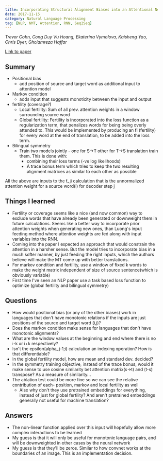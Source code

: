 ```yaml
---
title: Incorporating Structural Alignment Biases into an Attentional Neural Translation Model
date: 2017-11-15
category: Natural Language Processing
tag: [NLP, NMT, Attention, RNN, Seq2Seq]
---
```

*Trevor Cohn, Cong Duy Vu Hoang, Ekaterina Vymolova, Kaisheng Yao, Chris Dyer, Gholamreza Haffar*

[Link to paper](https://arxiv.org/abs/1601.01085)

## Summary

- Positional bias
    - add position of source and target word as additional input to attention
      model
- Markov condition
    - adds input that suggests monoticity between the input and output
- fertility (coverage?)
    - Local fertility: Sum of all prev. attention weights in a window
      surrounding source word
    - Global fertility: Fertility is incorporated into the loss function as a
      regularization term, that penalizes words for being being overly attended to.
      This would be implemented by producing an fi (fertility) for every word
      at the end of translation, to be added into the loss term.
- Bilingual symmetry
    - Train two models jointly - one for S->T other for T->S translation train
      them.  This is done with:
        - combining their loss terms (-ve log likelihoods)
        - A trace bonus term which tries to keep the two resulting alignment
          matrices as similar to each other as possible

All the above are inputs to the f_ji calculation that is the unnormalized
attention weight for a source word(i) for decoder step j

## Things I learned

- Fertility or coverage seems like a nice (and now common) way to exclude words
  that have already been generated or downweight them in future calculations. 
  Seems like a better way to incorporate prior attention weights when
  generating new ones, than Luong's input feeding method where attention
  weights are fed along with input variables into the RNN.
- Coming into the paper I expected an approach that would constrain the
  attention in a harsher sense. But the model tries to incorporate bias in a
  much softer manner, by just feeding the right inputs, which the authors
  believe will make the MT come up with better translations.
- For markov condition and fertility, use a window of fixed k words to make the
  weight matrix independent of size of source sentence(which is obviously
  variable)
- First time I've seen an NLP paper use a task based loss function to optimize
  (global fertility and bilingual symmetry)

## Questions

- How would positional bias (or any of the other biases) work in languages that
  don't have monotonic relations if the inputs are just positions of the source
  and target word (i,j)?
- Does the markov condition make sense for languages that don't have monotonic
  alignments?
- What are the window values at the beginning and end where there is no i-k or
  i+k respectively?
- Isn't the epsilon(alpha_j-1;i) calculation an indexing operation? How is that
  differentiable?
- In the global fertility model, how are mean and standard dev. decided?
- In the symmetry training objective, instead of the trace bonus, would it make
  sense to use cosine similarity bet attention matrix(s->t) and (t-s)
  transpose? As a measure of similarity...
- The ablation test could be more fine so we can see the relative contribution
  of each- position, markov and local fertility as well
    - Also why don't they use pretrained embeddings for everything, instead of
      just for global fertility? And aren't pretrained embeddings generally not
      useful for machine translation?

## Answers

- The non-linear function applied over this input will hopefully allow more
  complex interactions to be learned
- My guess is that it will only be useful for monotonic language pairs, and
  will be downweighted in other cases by the neural network
- My guess is that they'll be zeros. Similar to how convnet works at the
  boundaries of an image. This is an implementation decision.



